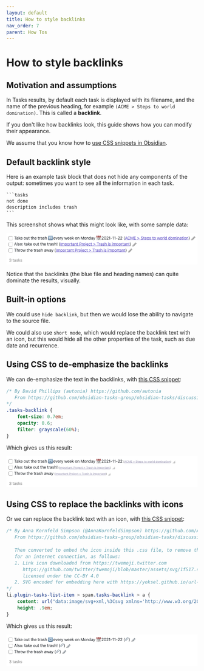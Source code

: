 ```yaml
---
layout: default
title: How to style backlinks
nav_order: 7
parent: How Tos
---
```


# How to style backlinks

## Motivation and assumptions

In Tasks results, by default each task is displayed with its filename,
and the name of the previous heading, for example `(ACME > Steps to world domination)`.
This is called a **backlink**.

If you don't like how backlinks look, this guide shows how you can modify their appearance.

We assume that you know how to [use CSS snippets in Obsidian](https://help.obsidian.md/How+to/Add+custom+styles#Use+Themes+and+or+CSS+snippets).

## Default backlink style

Here is an example task block that does not hide any components of the output: sometimes you want to see all the information in each task.

    ```tasks
    not done
    description includes trash
    ```

This screenshot shows what this might look like, with some sample data:

![Tasks with vanilla backlink styles](../images/backlinks-default-style.png)

Notice that the backlinks (the blue file and heading names) can quite dominate the results, visually.

## Built-in options

We could use `hide backlink`, but then we would lose the ability to navigate to the source file.

We could also use `short mode`, which would replace the backlink text with an icon, but this would hide all the other properties of the task, such as due date and recurrence.

## Using CSS to de-emphasize the backlinks

We can de-emphasize the text in the backlinks, with [this CSS snippet](https://github.com/obsidian-tasks-group/obsidian-tasks/blob/gh-pages/resources/sample_vaults/Tasks-Demo/.obsidian/snippets/tasks-plugin-backlinks-small-grey.css):

```css
/* By David Phillips (autonia) https://github.com/autonia
   From https://github.com/obsidian-tasks-group/obsidian-tasks/discussions/622#discussioncomment-2649299
*/
.tasks-backlink {
    font-size: 0.7em;
    opacity: 0.6;
    filter: grayscale(60%);
}
```

Which gives us this result:

![Tasks with small grey backlinks](../images/backlinks-snippet-tasks-plugin-backlinks-small-grey.png)

## Using CSS to replace the backlinks with icons

Or we can replace the backlink text with an icon, with [this CSS snippet](https://github.com/obsidian-tasks-group/obsidian-tasks/blob/gh-pages/resources/sample_vaults/Tasks-Demo/.obsidian/snippets/tasks-plugin-backlinks-icon.css):

```css
/* By Anna Kornfeld Simpson (@AnnaKornfeldSimpson) https://github.com/AnnaKornfeldSimpson
   From https://github.com/obsidian-tasks-group/obsidian-tasks/discussions/834#discussioncomment-3028600

   Then converted to embed the icon inside this .css file, to remove the need
   for an internet connection, as follows:
   1. Link icon downloaded from https://twemoji.twitter.com
      https://github.com/twitter/twemoji/blob/master/assets/svg/1f517.svg
      licensed under the CC-BY 4.0
   2. SVG encoded for embedding here with https://yoksel.github.io/url-encoder/
*/
li.plugin-tasks-list-item > span.tasks-backlink > a {
    content: url("data:image/svg+xml,%3Csvg xmlns='http://www.w3.org/2000/svg' viewBox='0 0 36 36'%3E%3Cpath fill='%238899A6' d='M15 9l6-6s6-6 12 0 0 12 0 12l-8 8s-6 6-12 0c-1.125-1.125-1.822-2.62-1.822-2.62l3.353-3.348S14.396 18.396 16 20c0 0 3 3 6 0l8-8s3-3 0-6-6 0-6 0l-3.729 3.729s-1.854-1.521-5.646-.354L15 9z'/%3E%3Cpath fill='%238899A6' d='M20.845 27l-6 6s-6 6-12 0 0-12 0-12l8-8s6-6 12 0c1.125 1.125 1.822 2.62 1.822 2.62l-3.354 3.349s.135-1.365-1.469-2.969c0 0-3-3-6 0l-8 8s-3 3 0 6 6 0 6 0l3.729-3.729s1.854 1.521 5.646.354l-.374.375z'/%3E%3C/svg%3E");
    height: .9em;
}
```

Which gives us this result:

![Tasks with icons for backlink](../images/backlinks-snippet-tasks-plugin-backlinks-icon.png)
